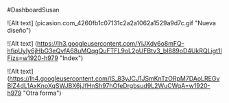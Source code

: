 #DashboardSusan

![Alt text] (picasion.com_4260fb1c07131c2a2a1062a1529a9d7c.gif "Nueva diseño")

![Alt text] (https://lh3.googleusercontent.com/YiJXdy6o8mFQ-hfipUyIy6jHbG3eQvfA68uMQqgQuFTFL9oL2pUFBtv3_bI889oD4UkRQLigt1lFizs=w1920-h979 "Index")

![Alt text] (https://lh4.googleusercontent.com/lS_83yJCJ1JSmKnTzORpM7DAoLREGvBlZ4dL1AxKnoXqSWJBX6jJfHnSh97hOfeDrgbsud9L2WuCWqA=w1920-h979 "Otra forma")
